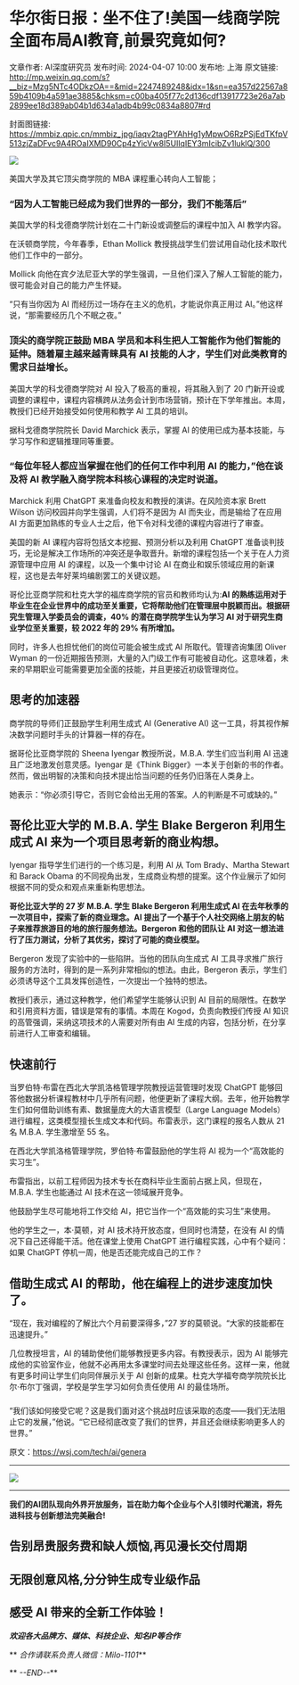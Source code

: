 # 华尔街日报：坐不住了!美国一线商学院全面布局AI教育,前景究竟如何?

文章作者: AI深度研究员
发布时间: 2024-04-07 10:00
发布地: 上海
原文链接: http://mp.weixin.qq.com/s?__biz=Mzg5NTc4ODkzOA==&mid=2247489248&idx=1&sn=ea357d22567a859b4109b4a591ae3885&chksm=c00ba405f77c2d136cdf13917723e26a7ab2899ee18d389ab04b1d634a1adb4b99c0834a8807#rd

封面图链接: https://mmbiz.qpic.cn/mmbiz_jpg/iaqv2tagPYAhHg1yMpwO6RzPSjEdTKfpV513zjZaDFvc9A4ROaIXMD90Cp4zYicVw8I5UIlqIEY3mIcibZv1luklQ/300

![](https://mmbiz.qpic.cn/mmbiz_png/iaqv2tagPYAhHg1yMpwO6RzPSjEdTKfpVR1hPYIckZ8lLK5qc39SO6oBKVsLqI4HgrEHqlibAc2wz7z4fWko9PvA/640?wx_fmt=png&from=appmsg)

  

美国大学及其它顶尖商学院的 MBA 课程重心转向人工智能；

### “因为人工智能已经成为我们世界的一部分，我们不能落后”

美国大学的科戈德商学院计划在二十门新设或调整后的课程中加入 AI 教学内容。

在沃顿商学院，今年春季，Ethan Mollick 教授挑战学生们尝试用自动化技术取代他们工作中的一部分。

Mollick 向他在宾夕法尼亚大学的学生强调，一旦他们深入了解人工智能的能力，很可能会对自己的能力产生怀疑。

“只有当你因为 AI 而经历过一场存在主义的危机，才能说你真正用过 AI。”他这样说，“那需要经历几个不眠之夜。”

### 顶尖的商学院正鼓励 MBA 学员和本科生把人工智能作为他们智能的延伸。随着雇主越来越青睐具有 AI 技能的人才，学生们对此类教育的需求日益增长。

美国大学的科戈德商学院对 AI 投入了极高的重视，将其融入到了 20
门新开设或调整的课程中，课程内容横跨从法务会计到市场营销，预计在下学年推出。本周，教授们已经开始接受如何使用和教学 AI 工具的培训。

据科戈德商学院院长 David Marchick 表示，掌握 AI 的使用已成为基本技能，与学习写作和逻辑推理同等重要。

### “每位年轻人都应当掌握在他们的任何工作中利用 AI 的能力，”他在谈及将 AI 教学融入商学院本科核心课程的决定时说道。

Marchick 利用 ChatGPT 来准备向校友和教授的演讲。在风险资本家 Brett Wilson 访问校园并向学生强调，人们将不是因为 AI
而失业，而是输给了在应用 AI 方面更加熟练的专业人士之后，他下令对科戈德的课程内容进行了审查。

美国的新 AI 课程内容将包括文本挖掘、预测分析以及利用 ChatGPT
准备谈判技巧，无论是解决工作场所的冲突还是争取晋升。新增的课程包括一个关于在人力资源管理中应用 AI 的课程，以及一个集中讨论 AI
在商业和娱乐领域应用的新课程，这也是去年好莱坞编剧罢工的关键议题。

哥伦比亚商学院和杜克大学的福库商学院的官员和教师均认为:**AI
的熟练运用对于毕业生在企业世界中的成功至关重要，它将帮助他们在管理层中脱颖而出。根据研究生管理入学委员会的调查，40% 的潜在商学院学生认为学习 AI
对于研究生商业学位至关重要，较 2022 年的 29% 有所增加。**

同时，许多人也担忧他们的岗位可能会被生成式 AI 所取代。管理咨询集团 Oliver Wyman
的一份近期报告预测，大量的入门级工作有可能被自动化。这意味着，未来的早期职业可能需要更加全面的技能，并且更接近初级管理岗位。

## 思考的加速器

商学院的导师们正鼓励学生利用生成式 AI (Generative AI) 这一工具，将其视作解决数学问题时手头的计算器一样的存在。

据哥伦比亚商学院的 Sheena Iyengar 教授所说，M.B.A. 学生们应当利用 AI 迅速且广泛地激发创意灵感。Iyengar 是《Think
Bigger》一本关于创新的书的作者。然而，做出明智的决策和向技术提出恰当问题的任务仍旧落在人类身上。

她表示：“你必须引导它，否则它会给出无用的答案。人的判断是不可或缺的。”

## 哥伦比亚大学的 M.B.A. 学生 Blake Bergeron 利用生成式 AI 来为一个项目思考新的商业构想。

Iyengar 指导学生们进行的一个练习是，利用 AI 从 Tom Brady、Martha Stewart 和 Barack Obama
的不同视角出发，生成商业构想的提案。这个作业展示了如何根据不同的受众和观点来重新构思想法。

**哥伦比亚大学的 27 岁 M.B.A. 学生 Blake Bergeron 利用生成式 AI 在去年秋季的一次项目中，探索了新的商业理念。AI
提出了一个基于个人社交网络上朋友的帖子来推荐旅游目的地的旅行服务想法。Bergeron 和他的团队让 AI
对这一想法进行了压力测试，分析了其优劣，探讨了可能的商业模型。**

Bergeron 发现了实验中的一些陷阱。当他的团队向生成式 AI 工具寻求推广旅行服务的方法时，得到的是一系列非常相似的想法。由此，Bergeron
表示，学生们必须诱导这个工具发挥创造性，一次提出一个独特的想法。

教授们表示，通过这种教学，他们希望学生能够认识到 AI 目前的局限性。在数学和引用资料方面，错误是常有的事情。本周在 Kogod，负责向教授们传授 AI
知识的高管强调，采纳这项技术的人需要对所有由 AI 生成的内容，包括分析，在分享前进行人工审查和编辑。

## 快速前行

当罗伯特·布雷在西北大学凯洛格管理学院教授运营管理时发现 ChatGPT
能够回答他数据分析课程教材中几乎所有问题，他便更新了课程大纲。去年，他开始教学生们如何借助训练有素、数据量庞大的大语言模型（Large Language
Models）进行编程，这类模型擅长生成文本和代码。布雷表示，这门课程的报名人数从 21 名 M.B.A. 学生激增至 55 名。

在西北大学凯洛格管理学院，罗伯特·布雷鼓励他的学生将 AI 视为一个“高效能的实习生”。

布雷指出，以前工程师因为技术专长在商科毕业生面前占据上风，但现在，M.B.A. 学生也能通过 AI 技术在这一领域展开竞争。

他鼓励学生尽可能地将工作交给 AI，把它当作一个“高效能的实习生”来使用。

他的学生之一，本·莫顿，对 AI 技术持开放态度，但同时也清楚，在没有 AI 的情况下自己还得能干活。他在课堂上使用 ChatGPT
进行编程实践，心中有个疑问：如果 ChatGPT 停机一周，他是否还能完成自己的工作？

## 借助生成式 AI 的帮助，他在编程上的进步速度加快了。

“现在，我对编程的了解比六个月前要深得多，”27 岁的莫顿说。“大家的技能都在迅速提升。”

几位教授坦言，AI 的辅助使他们能够教授更多内容。有教授表示，因为 AI
能够完成他的实验室作业，他就不必再用太多课堂时间去处理这些任务。这样一来，他就有更多时间让学生们向同伴展示关于 AI
创新的成果。杜克大学福夸商学院院长比尔·布尔丁强调，学校是学生学习如何负责任使用 AI 的最佳场所。

###
“我们该如何接受它呢？这是我们面对这个挑战时应该采取的态度——我们无法阻止它的发展，”他说。“它已经彻底改变了我们的世界，并且还会继续影响更多人的世界。”

原文：https://wsj.com/tech/ai/genera

* * *

![](https://mmbiz.qpic.cn/mmbiz_png/iaqv2tagPYAhtRhTOjz2QwH4dIlC3YUcYbaicMEwjqQqh06Yhdd7EH3r9wiaMRArLz0a6Zhx6uiaUD7hguPfbY0nAg/640?wx_fmt=png&from=appmsg)

****

**我们的AI团队现向外界开放服务，旨在助力每个企业与个人引领时代潮流，将先进科技与创新想法完美融合!**

##  告别昂贵服务费和缺人烦恼,再见漫长交付周期

## 无限创意风格,分分钟生成专业级作品

## 感受 AI 带来的全新工作体验！

**_欢迎各大品牌方、媒体、科技企业、知名IP等合作_**

** _合作请联系负责人微信：Milo-1101_**

** _\--END--_**

